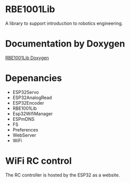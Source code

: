 # RBE1001Lib
A library to support introduction to robotics engineering. 

# Documentation by Doxygen

[RBE1001Lib Doxygen](https://wpiroboticsengineering.github.io/RBE1001Lib/annotated.html)

# Depenancies

* ESP32Servo
* ESP32AnalogRead
* ESP32Encoder
* RBE1001Lib
* Esp32WifiManager
* ESPmDNS
* FS
* Preferences
* WebServer
* WiFi

# WiFi RC control

The RC controller is hosted by the ESP32 as a website. 
